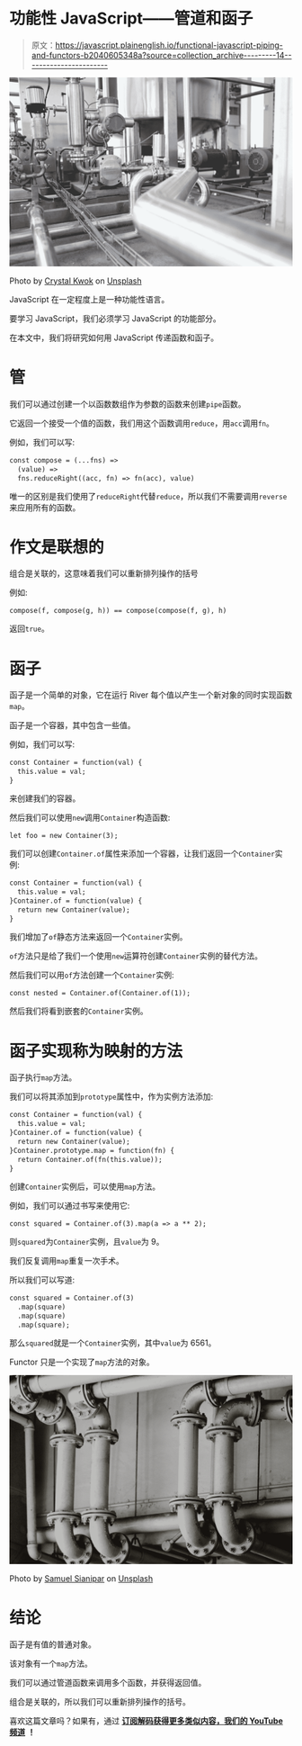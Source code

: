 # 功能性 JavaScript——管道和函子

> 原文：<https://javascript.plainenglish.io/functional-javascript-piping-and-functors-b2040605348a?source=collection_archive---------14----------------------->

![](img/7f4a61adaaaeb9a7059a1450145a6a89.png)

Photo by [Crystal Kwok](https://unsplash.com/@spacexuan?utm_source=medium&utm_medium=referral) on [Unsplash](https://unsplash.com?utm_source=medium&utm_medium=referral)

JavaScript 在一定程度上是一种功能性语言。

要学习 JavaScript，我们必须学习 JavaScript 的功能部分。

在本文中，我们将研究如何用 JavaScript 传递函数和函子。

# 管

我们可以通过创建一个以函数数组作为参数的函数来创建`pipe`函数。

它返回一个接受一个值的函数，我们用这个函数调用`reduce`，用`acc`调用`fn`。

例如，我们可以写:

```
const compose = (...fns) =>
  (value) =>
  fns.reduceRight((acc, fn) => fn(acc), value)
```

唯一的区别是我们使用了`reduceRight`代替`reduce`，所以我们不需要调用`reverse`来应用所有的函数。

# 作文是联想的

组合是关联的，这意味着我们可以重新排列操作的括号

例如:

```
compose(f, compose(g, h)) == compose(compose(f, g), h)
```

返回`true`。

# 函子

函子是一个简单的对象，它在运行 River 每个值以产生一个新对象的同时实现函数`map`。

函子是一个容器，其中包含一些值。

例如，我们可以写:

```
const Container = function(val) {
  this.value = val;
}
```

来创建我们的容器。

然后我们可以使用`new`调用`Container`构造函数:

```
let foo = new Container(3);
```

我们可以创建`Container.of`属性来添加一个容器，让我们返回一个`Container`实例:

```
const Container = function(val) {
  this.value = val;
}Container.of = function(value) {
  return new Container(value);
}
```

我们增加了`of`静态方法来返回一个`Container`实例。

`of`方法只是给了我们一个使用`new`运算符创建`Container`实例的替代方法。

然后我们可以用`of`方法创建一个`Container`实例:

```
const nested = Container.of(Container.of(1));
```

然后我们将看到嵌套的`Container`实例。

# 函子实现称为映射的方法

函子执行`map`方法。

我们可以将其添加到`prototype`属性中，作为实例方法添加:

```
const Container = function(val) {
  this.value = val;
}Container.of = function(value) {
  return new Container(value);
}Container.prototype.map = function(fn) {
  return Container.of(fn(this.value));
}
```

创建`Container`实例后，可以使用`map`方法。

例如，我们可以通过书写来使用它:

```
const squared = Container.of(3).map(a => a ** 2);
```

则`squared`为`Container`实例，且`value`为 9。

我们反复调用`map`重复一次手术。

所以我们可以写道:

```
const squared = Container.of(3)
  .map(square)
  .map(square)
  .map(square);
```

那么`squared`就是一个`Container`实例，其中`value`为 6561。

Functor 只是一个实现了`map`方法的对象。

![](img/db93129c702590ff088023c9f1166a7f.png)

Photo by [Samuel Sianipar](https://unsplash.com/@samthewam24?utm_source=medium&utm_medium=referral) on [Unsplash](https://unsplash.com?utm_source=medium&utm_medium=referral)

# 结论

函子是有值的普通对象。

该对象有一个`map`方法。

我们可以通过管道函数来调用多个函数，并获得返回值。

组合是关联的，所以我们可以重新排列操作的括号。

喜欢这篇文章吗？如果有，通过 [**订阅解码获得更多类似内容，我们的 YouTube 频道**](https://www.youtube.com/channel/UCtipWUghju290NWcn8jhyAw?sub_confirmation=true) **！**